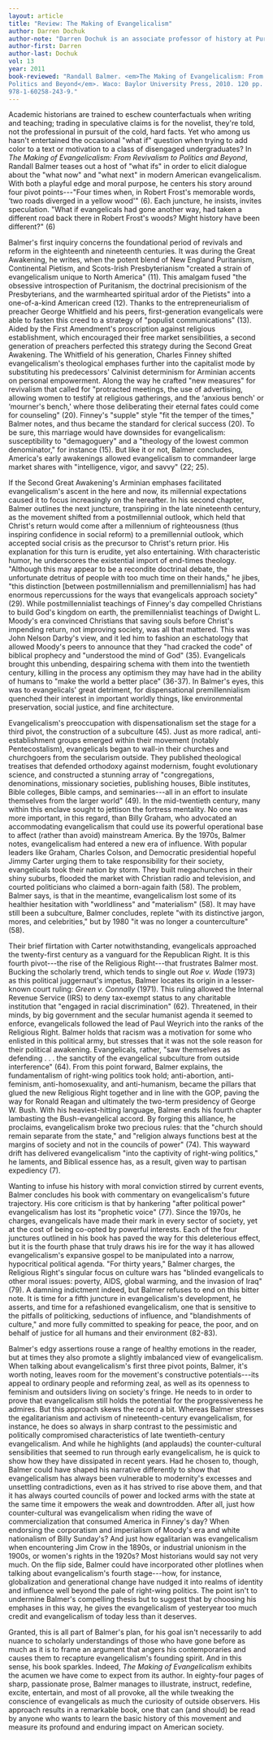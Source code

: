```yaml
---
layout: article
title: "Review: The Making of Evangelicalism"
author: Darren Dochuk
author-note: "Darren Dochuk is an associate professor of history at Purdue University."
author-first: Darren
author-last: Dochuk
vol: 13
year: 2011
book-reviewed: "Randall Balmer. <em>The Making of Evangelicalism: From Revivalism to
Politics and Beyond</em>. Waco: Baylor University Press, 2010. 120 pp. ISBN
978-1-60258-243-9."
---
```


Academic historians are trained to eschew counterfactuals when writing
and teaching; trading in speculative claims is for the novelist, they're
told, not the professional in pursuit of the cold, hard facts. Yet who
among us hasn't entertained the occasional "what if" question when
trying to add color to a text or motivation to a class of disengaged
undergraduates? In *The Making of Evangelicalism: From Revivalism to
Politics and Beyond*, Randall Balmer teases out a host of "what ifs" in
order to elicit dialogue about the "what now" and "what next" in modern
American evangelicalism. With both a playful edge and moral purpose, he
centers his story around four pivot points---"Four times when, in Robert
Frost's memorable words, ‘two roads diverged in a yellow wood'" (6).
Each juncture, he insists, invites speculation. "What if evangelicals
had gone another way, had taken a different road back there in Robert
Frost's woods? Might history have been different?" (6)

Balmer's first inquiry concerns the foundational period of revivals and
reform in the eighteenth and nineteenth centuries. It was during the
Great Awakening, he writes, when the potent blend of New England
Puritanism, Continental Pietism, and Scots-Irish Presbyterianism
"created a strain of evangelicalism unique to North America" (11). This
amalgam fused "the obsessive introspection of Puritanism, the doctrinal
precisionism of the Presbyterians, and the warmhearted spiritual ardor
of the Pietists" into a one-of-a-kind American creed (12). Thanks to the
entrepreneurialism of preacher George Whitfield and his peers,
first-generation evangelicals were able to fasten this creed to a
strategy of "populist communications" (13). Aided by the First
Amendment's proscription against religious establishment, which
encouraged their free market sensibilities, a second generation of
preachers perfected this strategy during the Second Great Awakening. The
Whitfield of his generation, Charles Finney shifted evangelicalism's
theological emphases further into the capitalist mode by substituting
his predecessors' Calvinist determinism for Arminian accents on personal
empowerment. Along the way he crafted "new measures" for revivalism that
called for "protracted meetings, the use of advertising, allowing women
to testify at religious gatherings, and the ‘anxious bench' or
‘mourner's bench,' where those deliberating their eternal fates could
come for counseling" (20). Finney's "supple" style "fit the temper of
the times," Balmer notes, and thus became the standard for clerical
success (20). To be sure, this marriage would have downsides for
evangelicalism: susceptibility to "demagoguery" and a "theology of the
lowest common denominator," for instance (15). But like it or not,
Balmer concludes, America's early awakenings allowed evangelicalism to
commandeer large market shares with "intelligence, vigor, and savvy"
(22; 25).

If the Second Great Awakening's Arminian emphases facilitated
evangelicalism's ascent in the here and now, its millennial expectations
caused it to focus increasingly on the hereafter. In his second chapter,
Balmer outlines the next juncture, transpiring in the late nineteenth
century, as the movement shifted from a postmillennial outlook, which
held that Christ's return would come after a millennium of righteousness
(thus inspiring confidence in social reform) to a premillennial outlook,
which accepted social crisis as the precursor to Christ's return prior.
His explanation for this turn is erudite, yet also entertaining. With
characteristic humor, he underscores the existential import of end-times
theology. "Although this may appear to be a recondite doctrinal debate,
the unfortunate detritus of people with too much time on their hands,"
he jibes, "this distinction \[between postmillennialism and
premillennialism\] has had enormous repercussions for the ways that
evangelicals approach society" (29). While postmillennialist teachings
of Finney's day compelled Christians to build God's kingdom on earth,
the premillennialist teachings of Dwight L. Moody's era convinced
Christians that saving souls before Christ's impending return, not
improving society, was all that mattered. This was John Nelson Darby's
view, and it led him to fashion an eschatology that allowed Moody's
peers to announce that they "had cracked the code" of biblical prophecy
and "understood the mind of God" (35). Evangelicals brought this
unbending, despairing schema with them into the twentieth century,
killing in the process any optimism they may have had in the ability of
humans to "make the world a better place" (36-37). In Balmer's eyes,
this was to evangelicals' great detriment, for dispensational
premillennialism quenched their interest in important worldly things,
like environmental preservation, social justice, and fine architecture.

Evangelicalism's preoccupation with dispensationalism set the stage for
a third pivot, the construction of a subculture (45). Just as more
radical, anti-establishment groups emerged within their movement
(notably Pentecostalism), evangelicals began to wall-in their churches
and churchgoers from the secularism outside. They published theological
treatises that defended orthodoxy against modernism, fought evolutionary
science, and constructed a stunning array of "congregations,
denominations, missionary societies, publishing houses, Bible
institutes, Bible colleges, Bible camps, and seminaries---all in an effort
to insulate themselves from the larger world" (49). In the mid-twentieth
century, many within this enclave sought to jettison the fortress
mentality. No one was more important, in this regard, than Billy Graham,
who advocated an accommodating evangelicalism that could use its
powerful operational base to affect (rather than avoid) mainstream
America. By the 1970s, Balmer notes, evangelicalism had entered a new
era of influence. With popular leaders like Graham, Charles Colson, and
Democratic presidential hopeful Jimmy Carter urging them to take
responsibility for their society, evangelicals took their nation by
storm. They built megachurches in their shiny suburbs, flooded the
market with Christian radio and television, and courted politicians who
claimed a born-again faith (58). The problem, Balmer says, is that in
the meantime, evangelicalism lost some of its healthier hesitation with
"worldliness" and "materialism" (58). It may have still been a
subculture, Balmer concludes, replete "with its distinctive jargon,
mores, and celebrities," but by 1980 "it was no longer a counterculture"
(58).

Their brief flirtation with Carter notwithstanding, evangelicals
approached the twenty-first century as a vanguard for the Republican
Right. It is this fourth pivot---the rise of the Religious Right---that
frustrates Balmer most. Bucking the scholarly trend, which tends to
single out *Roe v. Wade* (1973) as this political juggernaut's impetus,
Balmer locates its origin in a lesser-known court ruling: *Green v.
Connally* (1971). This ruling allowed the Internal Revenue Service (IRS)
to deny tax-exempt status to any charitable institution that "engaged in
racial discrimination" (62). Threatened, in their minds, by big
government and the secular humanist agenda it seemed to enforce,
evangelicals followed the lead of Paul Weyrich into the ranks of the
Religious Right. Balmer holds that racism was a motivation for some who
enlisted in this political army, but stresses that it was not the sole
reason for their political awakening. Evangelicals, rather, "saw
themselves as defending . . . the sanctity of the evangelical subculture from
outside interference" (64). From this point forward, Balmer explains,
the fundamentalism of right-wing politics took hold; anti-abortion,
anti-feminism, anti-homosexuality, and anti-humanism, became the pillars
that glued the new Religious Right together and in line with the GOP,
paving the way for Ronald Reagan and ultimately the two-term presidency
of George W. Bush. With his heaviest-hitting language, Balmer ends his
fourth chapter lambasting the Bush-evangelical accord. By forging this
alliance, he proclaims, evangelicalism broke two precious rules: that
the "church should remain separate from the state," and "religion always
functions best at the margins of society and not in the councils of
power" (74). This wayward drift has delivered evangelicalism "into the
captivity of right-wing politics," he laments, and Biblical essence has,
as a result, given way to partisan expediency (7).

Wanting to infuse his history with moral conviction stirred by current
events, Balmer concludes his book with commentary on evangelicalism's
future trajectory. His core criticism is that by hankering "after
political power" evangelicalism has lost its "prophetic voice" (77).
Since the 1970s, he charges, evangelicals have made their mark in every
sector of society, yet at the cost of being co-opted by powerful
interests. Each of the four junctures outlined in his book has paved the
way for this deleterious effect, but it is the fourth phase that truly
draws his ire for the way it has allowed evangelicalism's expansive
gospel to be manipulated into a narrow, hypocritical political agenda.
"For thirty years," Balmer charges, the Religious Right's singular focus
on culture wars has "blinded evangelicals to other moral issues:
poverty, AIDS, global warming, and the invasion of Iraq" (79). A damning
indictment indeed, but Balmer refuses to end on this bitter note. It is
time for a fifth juncture in evangelicalism's development, he asserts,
and time for a refashioned evangelicalism, one that is sensitive to the
pitfalls of politicking, seductions of influence, and "blandishments of
culture," and more fully committed to speaking for peace, the poor, and
on behalf of justice for all humans and their environment (82-83).

Balmer's edgy assertions rouse a range of healthy emotions in the
reader, but at times they also promote a slightly imbalanced view of
evangelicalism. When talking about evangelicalism's first three pivot
points, Balmer, it's worth noting, leaves room for the movement's
constructive potentials---its appeal to ordinary people and reforming
zeal, as well as its openness to feminism and outsiders living on
society's fringe. He needs to in order to prove that evangelicalism
still holds the potential for the progressiveness he admires. But this
approach skews the record a bit. Whereas Balmer stresses the
egalitarianism and activism of nineteenth-century evangelicalism, for
instance, he does so always in sharp contrast to the pessimistic and
politically compromised characteristics of late twentieth-century
evangelicalism. And while he highlights (and applauds) the
counter-cultural sensibilities that seemed to run through early
evangelicalism, he is quick to show how they have dissipated in recent
years. Had he chosen to, though, Balmer could have shaped his narrative
differently to show that evangelicalism has always been vulnerable to
modernity's excesses and unsettling contradictions, even as it has
strived to rise above them, and that it has always courted councils of
power and locked arms with the state at the same time it empowers the
weak and downtrodden. After all, just how counter-cultural was
evangelicalism when riding the wave of commercialization that consumed
America in Finney's day? When endorsing the corporatism and imperialism
of Moody's era and white nationalism of Billy Sunday's? And just how
egalitarian was evangelicalism when encountering Jim Crow in the 1890s,
or industrial unionism in the 1900s, or women's rights in the 1920s?
Most historians would say not very much. On the flip side, Balmer could
have incorporated other plotlines when talking about evangelicalism's
fourth stage---how, for instance, globalization and generational change
have nudged it into realms of identity and influence well beyond the
pale of right-wing politics. The point isn't to undermine Balmer's
compelling thesis but to suggest that by choosing his emphases in this
way, he gives the evangelicalism of yesteryear too much credit and
evangelicalism of today less than it deserves.

Granted, this is all part of Balmer's plan, for his goal isn't
necessarily to add nuance to scholarly understandings of those who have
gone before as much as it is to frame an argument that angers his
contemporaries and causes them to recapture evangelicalism's founding
spirit. And in this sense, his book sparkles. Indeed, *The Making of
Evangelicalism* exhibits the acumen we have come to expect from its
author. In eighty-four pages of sharp, passionate prose, Balmer manages
to illustrate, instruct, redefine, excite, entertain, and most of all
provoke, all the while tweaking the conscience of evangelicals as much
the curiosity of outside observers. His approach results in a remarkable
book, one that can (and should) be read by anyone who wants to learn the
basic history of this movement and measure its profound and enduring
impact on American society.
